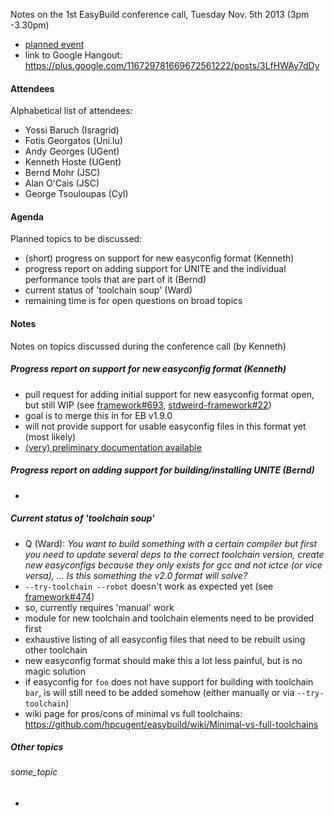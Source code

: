 Notes on the 1st EasyBuild conference call, Tuesday Nov. 5th 2013 (3pm -3.30pm)

 * [planned event](https://plus.google.com/u/0/events/cfarbd6ms0v1d03942uf75h672g?authkey=CJr7g7DJhY6ulwE)
 * link to Google Hangout: https://plus.google.com/116729781669672561222/posts/3LfHWAy7dDy

#### Attendees

Alphabetical list of attendees:

* Yossi Baruch (Isragrid)
* Fotis Georgatos (Uni.lu)
* Andy Georges (UGent)
* Kenneth Hoste (UGent)
* Bernd Mohr (JSC)
* Alan O'Cais (JSC)
* George Tsouloupas (CyI)

#### Agenda

Planned topics to be discussed:

* (short) progress on support for new easyconfig format (Kenneth)
* progress report on adding support for UNITE and the individual performance tools that are part of it (Bernd)
* current status of 'toolchain soup' (Ward)
* remaining time is for open questions on broad topics

#### Notes

Notes on topics discussed during the conference call (by Kenneth)

##### Progress report on support for new easyconfig format (Kenneth)

 * pull request for adding initial support for new easyconfig format open, but still WIP (see [framework#693](https://github.com/hpcugent/easybuild-framework/pull/693), [stdweird-framework#22](https://github.com/stdweird/easybuild-framework/pull/22))
  * goal is to merge this in for EB v1.9.0
  * will not provide support for usable easyconfig files in this format yet (most likely)
 * [(very) preliminary documentation available](https://github.com/hpcugent/easybuild/wiki/Easyconfig-format-two)

##### Progress report on adding support for building/installing UNITE (Bernd)

 * 

##### Current status of 'toolchain soup'

 * Q (Ward): _You want to build something with a certain compiler but first you need to update several deps to the correct toolchain version, create new easyconfigs because they only exists for gcc and not ictce (or vice versa), ... Is this something the v2.0 format will solve?_
 * `--try-toolchain --robot` doesn't work as expected yet (see [framework#474](https://github.com/hpcugent/easybuild-framework/issues/474))
  * so, currently requires 'manual' work 
   * module for new toolchain and toolchain elements need to be provided first
   * exhaustive listing of all easyconfig files that need to be rebuilt using other toolchain
 * new easyconfig format should make this a lot less painful, but is no magic solution
  * if easyconfig for `foo` does not have support for building with toolchain `bar`, is will still need to be added somehow (either manually or via `--try-toolchain`)
 * wiki page for pros/cons of minimal vs full toolchains: https://github.com/hpcugent/easybuild/wiki/Minimal-vs-full-toolchains

##### Other topics

###### some_topic

 * 

